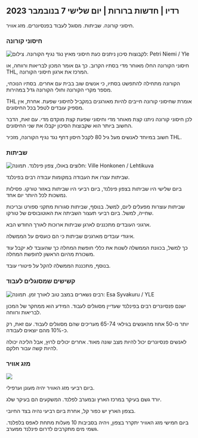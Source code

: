 ## רדיו \| חדשות ברורות \| יום שלישי 7 בנובמבר 2023

חיסוני קורונה. שביתות. מסוגל לעבוד בפנסיונרים. מזג אוויר.

### חיסוני קורונה

![לקבוצות סיכון ניתנים כעת חיסוני מאיץ נגד נגיף הקורונה. צילום: Petri Niemi / Yle](https://images.cdn.yle.fi/image/upload/c_crop,h_2266,w_4027,x_0,y_0/ar_1.7777777777777777,c_fill,g_faces,h_670,0_prq_auto:eco/f_auto/fl_lossy/v1675253861/39-99789363046bc0166b4)

חיסוני הקורונה החלו מאוחר מדי בסתיו הקרוב. כך גם אומר המכון לבריאות ורווחה, או THL, המרכז את ארגון חיסוני הקורונה.

הקורונה מתחילה להתפשט בסתיו, כי אנשים שוב בבית עם אחרים. בסתיו הנוכחי, מספר מקרי הקורונה וחולי הקורונה גדל במהירות.

THL אומרת שחיסוני קורונה חייבים להיות מאורגנים במקביל לחיסוני שפעת. אחרת, אין מספיק עובדים לטפל בכל החיסונים.

לכן חיסוני קורונה ניתנו קצת מאוחר מדי וחיסוני שפעת קצת מוקדם מדי. עם זאת, הדבר החשוב ביותר הוא שקבוצות הסיכון יקבלו את שני החיסונים.

חשוב במיוחד לאנשים מעל גיל 80 לקבל חיסון דחף נגד נגיף הקורונה, מזכיר THL.

### שביתות

![חלוצים באולו, צפון פינלנד. תמונה: Ville Honkonen / Lehtikuva](https://images.cdn.yle.fi/image/upload/c_crop,h_2880,w_5120,x_0,y_533/ar_1.77777777777777777,c_fill,g_faces,h_12700,h_12700,h_12700q_auto:eco/f_auto/fl_lossy/v1699368229/39-11968696549f7933eb81)

שביתות עצרו את העבודה במקומות עבודה רבים בפינלנד.

ביום שלישי היו שביתות בצפון פינלנד, ביום רביעי היו שביתות באזור טורקו. פסילות נמשכות לכל היותר יום אחד.

שביתות עוצרות מפעלים ליום, למשל. בנוסף, שביתות סגורות מתקני ספורט ובריכות שחייה, למשל. ביום רביעי תעצור השביתה את האוטובוסים של טורקו.

ארגוני העובדים מתכננים לארגן שביתות ארוכות לאורך החודש הבא.

איגודי עובדים מארגנים שביתות כי הם כועסים על הממשלה.

כך למשל, בכוונת הממשלה לשנות את כללי חופשת המחלה כך שהעובד לא יקבל עוד משכורת מהיום הראשון לחופשת המחלה.

בנוסף, מתכננת הממשלה להקל על פיטורי עובד.

### קשישים שמסוגלים לעבוד

![רבים נשארים במצב טוב לאורך זמן. תמונה: Esa Syvakuru / YLE](https://images.cdn.yle.fi/image/upload/c_crop,h_3375,w_6000,x_0,y_47/ar_1.7777777777777777,c_fill,g_faces,h_1275,0d/rp_faces,h_6_00,0dq_auto:eco/f_auto/fl_lossy/v1568642672/39-5915475d7f9625891ee)

ישנם פנסיונרים רבים בפינלנד שעדיין מסוגלים לעבוד. המידע הוא ממחקר של המכון לבריאות ורווחה.

יותר מ-50 אחוז מהאנשים בגילאי 65-74 מעריכים שהם מסוגלים לעבוד. עם זאת, רק כ-10% מהם יוצאים לעבודה.

לאנשים פנסיונרים יכול להיות מצב שונה מאוד. אחרים יכולים לרוץ, אבל הליכה יכולה להיות קשה עבור חלקם.

### מזג אוויר

![](https://images.cdn.yle.fi/image/upload/c_crop,h_1080,w_1919,x_0,y_0/ar_1.77777777777777777,c_fill,g_faces,h_675,w_1200:e/qrf_auto/fl_lossy/v1699373925/39-1197270654a63406a4f5)

ביום רביעי מזג האוויר יהיה מעונן וערפילי.

יורד גשם בעיקר במרכז הארץ ובמערב לפלנד. המשקעים הם בעיקר שלג.

בצפון הארץ יש כפור קל, אחרת ביום רביעי נהיה בצד החיובי.

ביום חמישי מזג האוויר יתקרר בצפון, ויהיה בסביבות 10 מעלות מתחת לאפס בלפלנד. גשמי מים מתקרבים לדרום פינלנד ממערב.